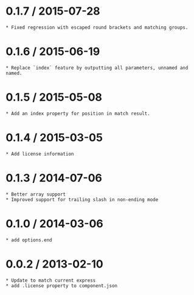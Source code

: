 0.1.7 / 2015-07-28
==================

	* Fixed regression with escaped round brackets and matching groups.

0.1.6 / 2015-06-19
==================

	* Replace `index` feature by outputting all parameters, unnamed and named.

0.1.5 / 2015-05-08
==================

	* Add an index property for position in match result.

0.1.4 / 2015-03-05
==================

	* Add license information

0.1.3 / 2014-07-06
==================

	* Better array support
	* Improved support for trailing slash in non-ending mode

0.1.0 / 2014-03-06
==================

	* add options.end

0.0.2 / 2013-02-10
==================

	* Update to match current express
	* add .license property to component.json

